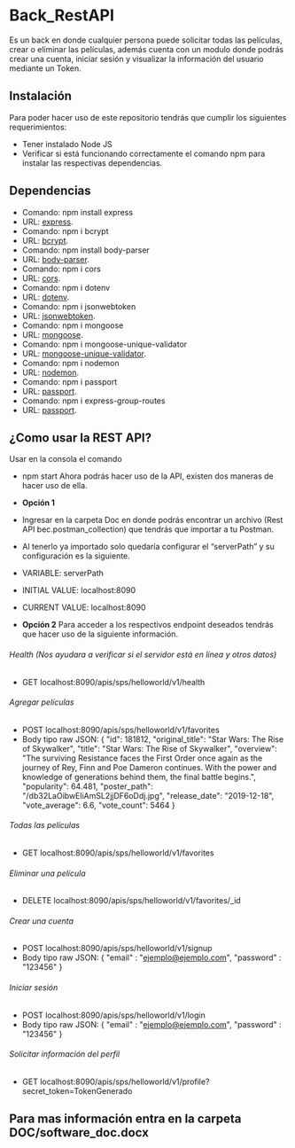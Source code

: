# Back_RestAPI
Es un back en donde cualquier persona puede solicitar todas las películas, crear o eliminar las películas, además cuenta con un modulo donde podrás crear una cuenta, iniciar sesión y visualizar la información del usuario mediante un Token.
## Instalación
Para poder hacer uso de este repositorio tendrás que cumplir los siguientes requerimientos:
- Tener instalado Node JS
- Verificar si está funcionando correctamente el comando npm para instalar las respectivas dependencias.
## Dependencias
- Comando: npm install express
- URL: [express](https://www.npmjs.com/package/express).
- Comando: npm i bcrypt
- URL: [bcrypt](https://www.npmjs.com/package/bcrypt).
- Comando:  npm install body-parser
- URL: [body-parser](https://www.npmjs.com/package/body-parser).
- Comando: npm i cors
- URL: [cors](https://www.npmjs.com/package/cors).
- Comando: npm i dotenv
- URL: [dotenv](https://www.npmjs.com/package/dotenv).
- Comando: npm i jsonwebtoken
- URL: [jsonwebtoken](https://www.npmjs.com/package/jsonwebtoken).
- Comando:  npm i mongoose
- URL: [mongoose](https://www.npmjs.com/package/mongoose).
- Comando: npm i mongoose-unique-validator
- URL: [mongoose-unique-validator](https://www.npmjs.com/package/mongoose-unique-validator).
- Comando: npm i nodemon
- URL: [nodemon](https://www.npmjs.com/package/nodemon).
- Comando:  npm i passport
- URL: [passport](https://www.npmjs.com/package/passport).
- Comando:  npm i express-group-routes
- URL: [passport](https://www.npmjs.com/package/express-group-routes/v/1.1.0).

## ¿Como usar la REST API?
Usar en la consola el comando
- npm start
Ahora podrás hacer uso de la API, existen dos maneras de hacer uso de ella.
- **Opción 1**
- Ingresar en la carpeta Doc en donde podrás encontrar un archivo (Rest API bec.postman_collection) que tendrás que importar a tu Postman. 
- Al tenerlo ya importado solo quedaría configurar el “serverPath” y su configuración es la siguiente.
- VARIABLE: serverPath
- INITIAL VALUE: localhost:8090
- CURRENT VALUE: localhost:8090

- **Opción 2**
Para acceder a los respectivos endpoint deseados tendrás que hacer uso de la siguiente información.
###### Health   (Nos ayudara a verificar si el servidor está en línea y otros datos)
-	GET	localhost:8090/apis/sps/helloworld/v1/health
###### Agregar películas
-	POST	localhost:8090/apis/sps/helloworld/v1/favorites
-	Body	tipo raw JSON: 
{
    "id":  181812,
    "original_title": "Star Wars: The Rise of Skywalker",
    "title": "Star Wars: The Rise of Skywalker",
    "overview": "The surviving Resistance faces the First Order once again as the journey of Rey, Finn and Poe Dameron continues. With the power and knowledge of generations behind them, the final battle begins.",
    "popularity": 64.481,
    "poster_path": "/db32LaOibwEliAmSL2jjDF6oDdj.jpg",
    "release_date": "2019-12-18",
    "vote_average":   6.6,
    "vote_count":   5464
}
###### Todas las películas
- GET   localhost:8090/apis/sps/helloworld/v1/favorites
###### Eliminar una película
- DELETE    localhost:8090/apis/sps/helloworld/v1/favorites/_id
###### Crear una cuenta
-	POST	localhost:8090/apis/sps/helloworld/v1/signup
-	Body	tipo raw JSON: 
{
    "email" : "ejemplo@ejemplo.com",
    "password" : "123456"
}
###### Iniciar sesión
-	POST	localhost:8090/apis/sps/helloworld/v1/login
-	Body	tipo raw JSON: 
{
    "email" : "ejemplo@ejemplo.com",
    "password" : "123456"
}
###### Solicitar información del perfil
-	GET	localhost:8090/apis/sps/helloworld/v1/profile?secret_token=TokenGenerado

## Para mas información entra en la carpeta DOC/software_doc.docx
